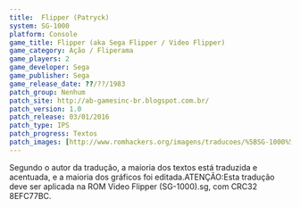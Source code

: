 ```yaml
---
title:  Flipper (Patryck)
system: SG-1000
platform: Console
game_title: Flipper (aka Sega Flipper / Video Flipper)
game_category: Ação / Fliperama
game_players: 2
game_developer: Sega
game_publisher: Sega
game_release_date: ??/??/1983
patch_group: Nenhum
patch_site: http://ab-gamesinc-br.blogspot.com.br/
patch_version: 1.0
patch_release: 03/01/2016
patch_type: IPS
patch_progress: Textos
patch_images: [http://www.romhackers.org/imagens/traducoes/%5BSG-1000%5D%20Video%20Flipper%20-%20Patryck%20-%201.png,http://www.romhackers.org/imagens/traducoes/%5BSG-1000%5D%20Video%20Flipper%20-%20Patryck%20-%202.png,http://www.romhackers.org/imagens/traducoes/%5BSG-1000%5D%20Video%20Flipper%20-%20Patryck%20-%203.png]
---
```

Segundo o autor da tradução, a maioria dos textos está traduzida e acentuada, e a maioria dos gráficos foi editada.ATENÇÃO:Esta tradução deve ser aplicada na ROM Video Flipper (SG-1000).sg, com CRC32 8EFC77BC.